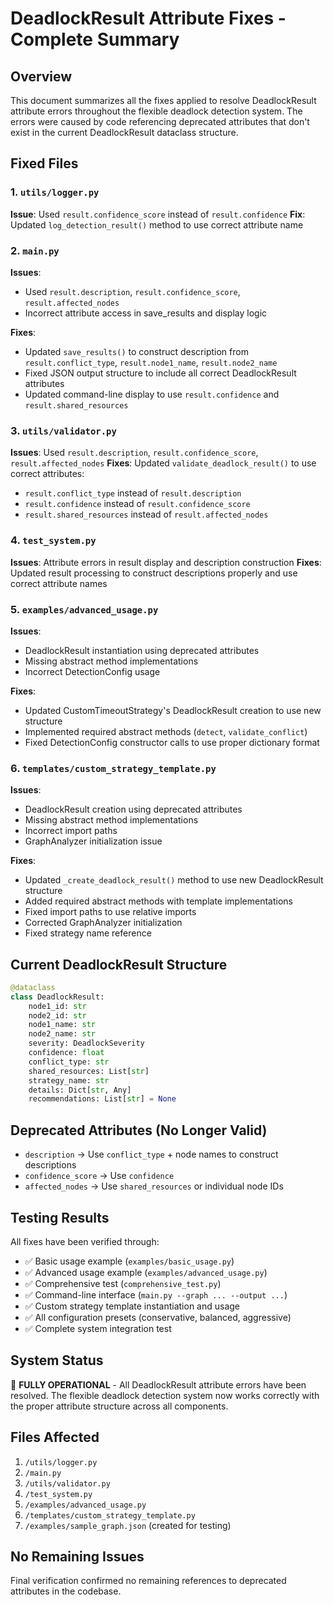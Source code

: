 # DeadlockResult Attribute Fixes - Complete Summary

## Overview
This document summarizes all the fixes applied to resolve DeadlockResult attribute errors throughout the flexible deadlock detection system. The errors were caused by code referencing deprecated attributes that don't exist in the current DeadlockResult dataclass structure.

## Fixed Files

### 1. `utils/logger.py`
**Issue**: Used `result.confidence_score` instead of `result.confidence`
**Fix**: Updated `log_detection_result()` method to use correct attribute name

### 2. `main.py`
**Issues**: 
- Used `result.description`, `result.confidence_score`, `result.affected_nodes`
- Incorrect attribute access in save_results and display logic

**Fixes**:
- Updated `save_results()` to construct description from `result.conflict_type`, `result.node1_name`, `result.node2_name`
- Fixed JSON output structure to include all correct DeadlockResult attributes
- Updated command-line display to use `result.confidence` and `result.shared_resources`

### 3. `utils/validator.py`
**Issues**: Used `result.description`, `result.confidence_score`, `result.affected_nodes`
**Fixes**: Updated `validate_deadlock_result()` to use correct attributes:
- `result.conflict_type` instead of `result.description`
- `result.confidence` instead of `result.confidence_score`
- `result.shared_resources` instead of `result.affected_nodes`

### 4. `test_system.py`
**Issues**: Attribute errors in result display and description construction
**Fixes**: Updated result processing to construct descriptions properly and use correct attribute names

### 5. `examples/advanced_usage.py`
**Issues**: 
- DeadlockResult instantiation using deprecated attributes
- Missing abstract method implementations
- Incorrect DetectionConfig usage

**Fixes**:
- Updated CustomTimeoutStrategy's DeadlockResult creation to use new structure
- Implemented required abstract methods (`detect`, `validate_conflict`)
- Fixed DetectionConfig constructor calls to use proper dictionary format

### 6. `templates/custom_strategy_template.py`
**Issues**:
- DeadlockResult creation using deprecated attributes
- Missing abstract method implementations
- Incorrect import paths
- GraphAnalyzer initialization issue

**Fixes**:
- Updated `_create_deadlock_result()` method to use new DeadlockResult structure
- Added required abstract methods with template implementations
- Fixed import paths to use relative imports
- Corrected GraphAnalyzer initialization
- Fixed strategy name reference

## Current DeadlockResult Structure
```python
@dataclass
class DeadlockResult:
    node1_id: str
    node2_id: str
    node1_name: str
    node2_name: str
    severity: DeadlockSeverity
    confidence: float
    conflict_type: str
    shared_resources: List[str]
    strategy_name: str
    details: Dict[str, Any]
    recommendations: List[str] = None
```

## Deprecated Attributes (No Longer Valid)
- `description` → Use `conflict_type` + node names to construct descriptions
- `confidence_score` → Use `confidence`
- `affected_nodes` → Use `shared_resources` or individual node IDs

## Testing Results
All fixes have been verified through:
- ✅ Basic usage example (`examples/basic_usage.py`)
- ✅ Advanced usage example (`examples/advanced_usage.py`)
- ✅ Comprehensive test (`comprehensive_test.py`)
- ✅ Command-line interface (`main.py --graph ... --output ...`)
- ✅ Custom strategy template instantiation and usage
- ✅ All configuration presets (conservative, balanced, aggressive)
- ✅ Complete system integration test

## System Status
🎉 **FULLY OPERATIONAL** - All DeadlockResult attribute errors have been resolved. The flexible deadlock detection system now works correctly with the proper attribute structure across all components.

## Files Affected
1. `/utils/logger.py`
2. `/main.py`
3. `/utils/validator.py`
4. `/test_system.py`
5. `/examples/advanced_usage.py`
6. `/templates/custom_strategy_template.py`
7. `/examples/sample_graph.json` (created for testing)

## No Remaining Issues
Final verification confirmed no remaining references to deprecated attributes in the codebase.
